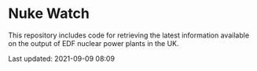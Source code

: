 # Nuke Watch

This repository includes code for retrieving the latest information available on the output of EDF nuclear power plants in the UK.

Last updated: 2021-09-09 08:09